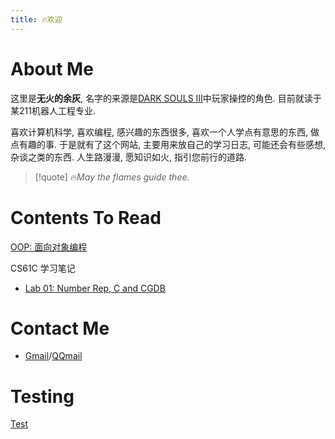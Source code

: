```yaml
---
title: 🔥欢迎
---
```

# About Me
这里是**无火的余灰**, 名字的来源是[DARK SOULS Ⅲ](https://zh.wikipedia.org/zh-cn/黑暗之魂III)中玩家操控的角色. 目前就读于某211机器人工程专业. 

喜欢计算机科学, 喜欢编程, 感兴趣的东西很多,  喜欢一个人学点有意思的东西, 做点有趣的事. 于是就有了这个网站, 主要用来放自己的学习日志, 可能还会有些感想, 杂谈之类的东西. 人生路漫漫, 愿知识如火, 指引您前行的道路.
>[!quote] 🔥*May the flames guide thee.*

# Contents To Read
[OOP: 面向对象编程](programming/OOP)

CS61C 学习笔记
- [Lab 01: Number Rep, C and CGDB](cs61c%20lab01.md)
# Contact Me
- [Gmail](mailto:2920130195a@gmail.com)/[QQmail](mailto:2920130195@qq.com)
# Testing
[Test](TEST.md)